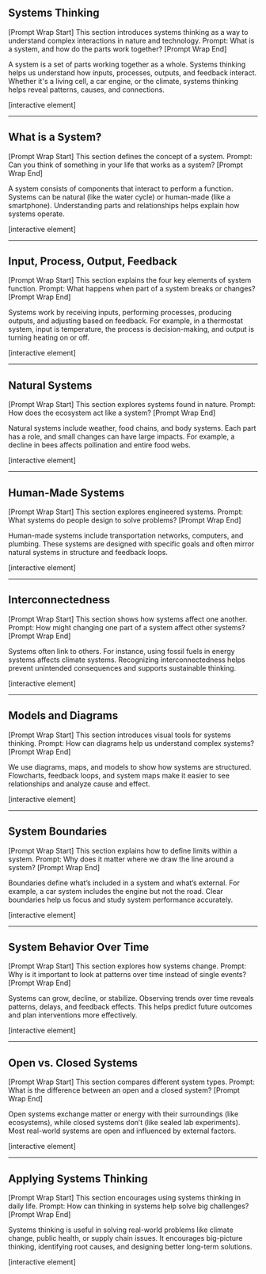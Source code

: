 ## Systems Thinking

\[Prompt Wrap Start]
This section introduces systems thinking as a way to understand complex interactions in nature and technology. Prompt: What is a system, and how do the parts work together?
\[Prompt Wrap End]

A system is a set of parts working together as a whole. Systems thinking helps us understand how inputs, processes, outputs, and feedback interact. Whether it's a living cell, a car engine, or the climate, systems thinking helps reveal patterns, causes, and connections.

\[interactive element]

---

## What is a System?

\[Prompt Wrap Start]
This section defines the concept of a system. Prompt: Can you think of something in your life that works as a system?
\[Prompt Wrap End]

A system consists of components that interact to perform a function. Systems can be natural (like the water cycle) or human-made (like a smartphone). Understanding parts and relationships helps explain how systems operate.

\[interactive element]

---

## Input, Process, Output, Feedback

\[Prompt Wrap Start]
This section explains the four key elements of system function. Prompt: What happens when part of a system breaks or changes?
\[Prompt Wrap End]

Systems work by receiving inputs, performing processes, producing outputs, and adjusting based on feedback. For example, in a thermostat system, input is temperature, the process is decision-making, and output is turning heating on or off.

\[interactive element]

---

## Natural Systems

\[Prompt Wrap Start]
This section explores systems found in nature. Prompt: How does the ecosystem act like a system?
\[Prompt Wrap End]

Natural systems include weather, food chains, and body systems. Each part has a role, and small changes can have large impacts. For example, a decline in bees affects pollination and entire food webs.

\[interactive element]

---

## Human-Made Systems

\[Prompt Wrap Start]
This section explores engineered systems. Prompt: What systems do people design to solve problems?
\[Prompt Wrap End]

Human-made systems include transportation networks, computers, and plumbing. These systems are designed with specific goals and often mirror natural systems in structure and feedback loops.

\[interactive element]

---

## Interconnectedness

\[Prompt Wrap Start]
This section shows how systems affect one another. Prompt: How might changing one part of a system affect other systems?
\[Prompt Wrap End]

Systems often link to others. For instance, using fossil fuels in energy systems affects climate systems. Recognizing interconnectedness helps prevent unintended consequences and supports sustainable thinking.

\[interactive element]

---

## Models and Diagrams

\[Prompt Wrap Start]
This section introduces visual tools for systems thinking. Prompt: How can diagrams help us understand complex systems?
\[Prompt Wrap End]

We use diagrams, maps, and models to show how systems are structured. Flowcharts, feedback loops, and system maps make it easier to see relationships and analyze cause and effect.

\[interactive element]

---

## System Boundaries

\[Prompt Wrap Start]
This section explains how to define limits within a system. Prompt: Why does it matter where we draw the line around a system?
\[Prompt Wrap End]

Boundaries define what’s included in a system and what’s external. For example, a car system includes the engine but not the road. Clear boundaries help us focus and study system performance accurately.

\[interactive element]

---

## System Behavior Over Time

\[Prompt Wrap Start]
This section explores how systems change. Prompt: Why is it important to look at patterns over time instead of single events?
\[Prompt Wrap End]

Systems can grow, decline, or stabilize. Observing trends over time reveals patterns, delays, and feedback effects. This helps predict future outcomes and plan interventions more effectively.

\[interactive element]

---

## Open vs. Closed Systems

\[Prompt Wrap Start]
This section compares different system types. Prompt: What is the difference between an open and a closed system?
\[Prompt Wrap End]

Open systems exchange matter or energy with their surroundings (like ecosystems), while closed systems don’t (like sealed lab experiments). Most real-world systems are open and influenced by external factors.

\[interactive element]

---

## Applying Systems Thinking

\[Prompt Wrap Start]
This section encourages using systems thinking in daily life. Prompt: How can thinking in systems help solve big challenges?
\[Prompt Wrap End]

Systems thinking is useful in solving real-world problems like climate change, public health, or supply chain issues. It encourages big-picture thinking, identifying root causes, and designing better long-term solutions.

\[interactive element]
